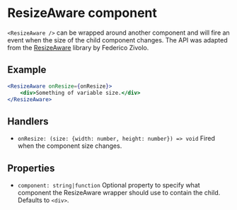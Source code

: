 # ResizeAware component

`<ResizeAware />` can be wrapped around another component and will fire an event when the size of the child component changes. The API was adapted from the [ResizeAware](https://github.com/FezVrasta/react-resize-aware) library by Federico Zivolo. 

## Example

```jsx
<ResizeAware onResize={onResize}>
    <div>Something of variable size.</div>
</ResizeAware>
```
## Handlers

* `onResize: (size: {width: number, height: number}) => void` Fired when the component size changes.

## Properties

* `component: string|function` Optional property to specify what component the ResizeAware wrapper should use to contain the child. Defaults to `<div>`.
